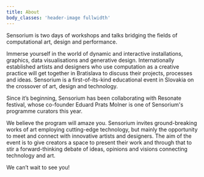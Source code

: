 ```yaml
---
title: About
body_classes: 'header-image fullwidth'
---
```


<div class="f3 f2-ns">
Sensorium is two days of workshops and talks bridging the fields of computational art, design and performance.
</div>

Immerse yourself in the world of dynamic and interactive installations, graphics, data visualisations and generative design. Internationally established artists and designers who use computation as a creative practice will get together in Bratislava to discuss their projects, processes and ideas. Sensorium is a first-of-its-kind educational event in Slovakia on the crossover of art, design and technology.

Since it’s beginning, Sensorium has been collaborating with Resonate festival, whose co-founder Eduard Prats Molner is one of Sensorium's programme curators this year.

We believe the program will amaze you. Sensorium invites ground-breaking works of art employing cutting-edge technology, but mainly the opportunity to meet and connect with innovative artists and designers. The aim of the event is to give creators a space to present their work and through that to stir a forward-thinking debate of ideas, opinions and visions connecting technology and art.

We can’t wait to see you!
